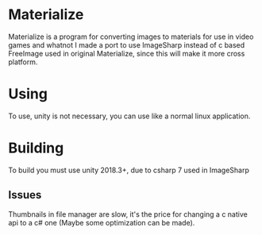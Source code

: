 # Materialize
Materialize is a program for converting images to materials for use in video games and whatnot
I made a port to use ImageSharp instead of c based FreeImage used in original Materialize, since this will make it more cross platform.

# Using
To use, unity is not necessary, you can use like a normal linux application.

# Building
To build you must use unity 2018.3+, due to csharp 7 used in ImageSharp

## Issues
Thumbnails in file manager are slow, it's the price for changing a c native api to a c# one (Maybe some optimization can be made).

